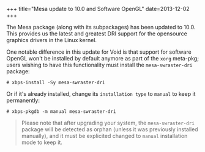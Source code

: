 +++
title="Mesa update to 10.0 and Software OpenGL"
date=2013-12-02
+++

The Mesa package (along with its subpackages) has been updated to 10.0. This provides
us the latest and greatest DRI support for the opensource graphics drivers in the
Linux kernel.

One notable difference in this update for Void is that support for software OpenGL
won't be installed by default anymore as part of the `xorg` meta-pkg;
users wishing to have this functionality must install the `mesa-swraster-dri` package:

```
# xbps-install -Sy mesa-swraster-dri
```

Or if it's already installed, change its `installation type` to `manual` to
keep it permanently:

```
# xbps-pkgdb -m manual mesa-swraster-dri
```

> Please note that after upgrading your system, the `mesa-swraster-dri` package
will be detected as orphan (unless it was previously installed manually),
and it must be explicited changed to `manual` installation mode to keep it.
